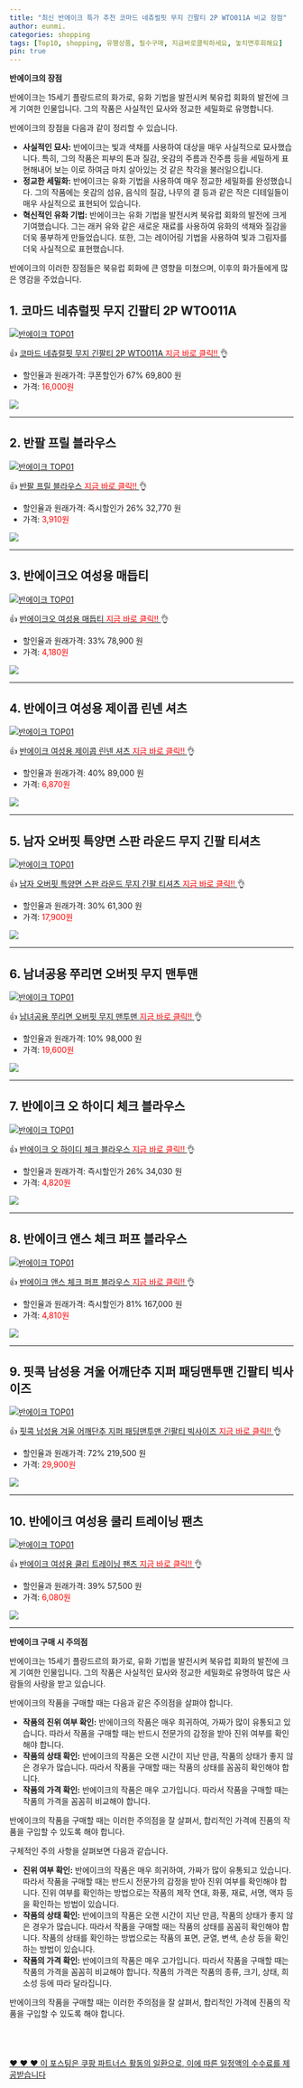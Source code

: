 ```yaml
---
title: "최신 반에이크 특가 추천 코마드 네츄럴핏 무지 긴팔티 2P WTO011A 비교 장점"
author: eunmi.
categories: shopping
tags: [Top10, shopping, 유행상품, 필수구매, 지금바로클릭하세요, 놓치면후회해요]
pin: true
---
```

**반에이크의 장점**

반에이크는 15세기 플랑드르의 화가로, 유화 기법을 발전시켜 북유럽 회화의 발전에 크게 기여한 인물입니다. 그의 작품은 사실적인 묘사와 정교한 세밀화로 유명합니다.

반에이크의 장점을 다음과 같이 정리할 수 있습니다.

* **사실적인 묘사:** 반에이크는 빛과 색채를 사용하여 대상을 매우 사실적으로 묘사했습니다. 특히, 그의 작품은 피부의 톤과 질감, 옷감의 주름과 잔주름 등을 세밀하게 표현해내어 보는 이로 하여금 마치 살아있는 것 같은 착각을 불러일으킵니다.
* **정교한 세밀화:** 반에이크는 유화 기법을 사용하여 매우 정교한 세밀화를 완성했습니다. 그의 작품에는 옷감의 섬유, 음식의 질감, 나무의 결 등과 같은 작은 디테일들이 매우 사실적으로 표현되어 있습니다.
* **혁신적인 유화 기법:** 반에이크는 유화 기법을 발전시켜 북유럽 회화의 발전에 크게 기여했습니다. 그는 래커 유와 같은 새로운 재료를 사용하여 유화의 색채와 질감을 더욱 풍부하게 만들었습니다. 또한, 그는 레이어링 기법을 사용하여 빛과 그림자를 더욱 사실적으로 표현했습니다.

반에이크의 이러한 장점들은 북유럽 회화에 큰 영향을 미쳤으며, 이후의 화가들에게 많은 영감을 주었습니다.

   

## 1. 코마드 네츄럴핏 무지 긴팔티 2P WTO011A

[![반에이크 TOP01](https://thumbnail10.coupangcdn.com/thumbnails/remote/230x230ex/image/vendor_inventory/849e/519fac5c6b255d10705076eaeb3f75f2eb4a13bdbbab831dc01b0d368d57.jpg)](https://link.coupang.com/re/AFFSDP?lptag=AF3617701&subid=GithubCoopas&pageKey=7196807927&traceid=V0-153&itemId=18181873090&vendorItemId=85330873332)


👍 [코마드 네츄럴핏 무지 긴팔티 2P WTO011A <font color=red> 지금 바로 클릭!! </font> ](https://link.coupang.com/re/AFFSDP?lptag=AF3617701&subid=GithubCoopas&pageKey=7196807927&traceid=V0-153&itemId=18181873090&vendorItemId=85330873332) 👌 


- 할인율과 원래가격: 쿠폰할인가 67%  69,800   원
- 가격: <span style='color:red'>16,000원</span>

[![](/discount_price.png)](https://link.coupang.com/re/AFFSDP?lptag=AF3617701&subid=GithubCoopas&pageKey=7196807927&traceid=V0-153&itemId=18181873090&vendorItemId=85330873332)

---


   

## 2. 반팔 프릴 블라우스

[![반에이크 TOP01](https://thumbnail8.coupangcdn.com/thumbnails/remote/230x230ex/image/retail/images/2020/04/16/12/8/cfc5a313-d7bc-4c3f-87a3-4acf315b6fab.jpg)](https://link.coupang.com/re/AFFSDP?lptag=AF3617701&subid=GithubCoopas&pageKey=1487547606&traceid=V0-153&itemId=2554093858&vendorItemId=75031522455)


👍 [반팔 프릴 블라우스 <font color=red> 지금 바로 클릭!! </font> ](https://link.coupang.com/re/AFFSDP?lptag=AF3617701&subid=GithubCoopas&pageKey=1487547606&traceid=V0-153&itemId=2554093858&vendorItemId=75031522455) 👌 


- 할인율과 원래가격: 즉시할인가 26%  32,770   원
- 가격: <span style='color:red'>3,910원</span>

[![](/discount_price.png)](https://link.coupang.com/re/AFFSDP?lptag=AF3617701&subid=GithubCoopas&pageKey=1487547606&traceid=V0-153&itemId=2554093858&vendorItemId=75031522455)

---


   

## 3. 반에이크오 여성용 매듭티

[![반에이크 TOP01](https://thumbnail7.coupangcdn.com/thumbnails/remote/230x230ex/image/retail/images/2019/06/10/14/2/2bbffd83-599c-499b-99dd-0042b45448d1.jpg)](https://link.coupang.com/re/AFFSDP?lptag=AF3617701&subid=GithubCoopas&pageKey=237223016&traceid=V0-153&itemId=751831933&vendorItemId=74038760498)


👍 [반에이크오 여성용 매듭티 <font color=red> 지금 바로 클릭!! </font> ](https://link.coupang.com/re/AFFSDP?lptag=AF3617701&subid=GithubCoopas&pageKey=237223016&traceid=V0-153&itemId=751831933&vendorItemId=74038760498) 👌 


- 할인율과 원래가격: 33%  78,900   원
- 가격: <span style='color:red'>4,180원</span>

[![](/discount_price.png)](https://link.coupang.com/re/AFFSDP?lptag=AF3617701&subid=GithubCoopas&pageKey=237223016&traceid=V0-153&itemId=751831933&vendorItemId=74038760498)

---


   

## 4. 반에이크 여성용 제이콥 린넨 셔츠

[![반에이크 TOP01](https://thumbnail6.coupangcdn.com/thumbnails/remote/230x230ex/image/rs_quotation_api/6ahphxxk/5184c11eb7944a6c97e414dfcdf28d7b.jpg)](https://link.coupang.com/re/AFFSDP?lptag=AF3617701&subid=GithubCoopas&pageKey=5197144237&traceid=V0-153&itemId=7234103110&vendorItemId=74525574227)


👍 [반에이크 여성용 제이콥 린넨 셔츠 <font color=red> 지금 바로 클릭!! </font> ](https://link.coupang.com/re/AFFSDP?lptag=AF3617701&subid=GithubCoopas&pageKey=5197144237&traceid=V0-153&itemId=7234103110&vendorItemId=74525574227) 👌 


- 할인율과 원래가격: 40%  89,000   원
- 가격: <span style='color:red'>6,870원</span>

[![](/discount_price.png)](https://link.coupang.com/re/AFFSDP?lptag=AF3617701&subid=GithubCoopas&pageKey=5197144237&traceid=V0-153&itemId=7234103110&vendorItemId=74525574227)

---


   

## 5. 남자 오버핏 특양면 스판 라운드 무지 긴팔 티셔츠

[![반에이크 TOP01](https://thumbnail9.coupangcdn.com/thumbnails/remote/230x230ex/image/vendor_inventory/db9d/da1ae1694d0e75897087de50d72906d4c6ee3d40d139ee504911f107da05.jpg)](https://link.coupang.com/re/AFFSDP?lptag=AF3617701&subid=GithubCoopas&pageKey=2150636854&traceid=V0-153&itemId=3652314325&vendorItemId=86482931326)


👍 [남자 오버핏 특양면 스판 라운드 무지 긴팔 티셔츠 <font color=red> 지금 바로 클릭!! </font> ](https://link.coupang.com/re/AFFSDP?lptag=AF3617701&subid=GithubCoopas&pageKey=2150636854&traceid=V0-153&itemId=3652314325&vendorItemId=86482931326) 👌 


- 할인율과 원래가격: 30%  61,300   원
- 가격: <span style='color:red'>17,900원</span>

[![](/discount_price.png)](https://link.coupang.com/re/AFFSDP?lptag=AF3617701&subid=GithubCoopas&pageKey=2150636854&traceid=V0-153&itemId=3652314325&vendorItemId=86482931326)

---


   

## 6. 남녀공용 쭈리면 오버핏 무지 맨투맨

[![반에이크 TOP01](https://thumbnail6.coupangcdn.com/thumbnails/remote/230x230ex/image/vendor_inventory/9951/6c85fc18abbdec9399bcd79b04b65184e119c5b6928634884a394c55dcc6.jpg)](https://link.coupang.com/re/AFFSDP?lptag=AF3617701&subid=GithubCoopas&pageKey=6300302207&traceid=V0-153&itemId=13023173636&vendorItemId=82913443923)


👍 [남녀공용 쭈리면 오버핏 무지 맨투맨 <font color=red> 지금 바로 클릭!! </font> ](https://link.coupang.com/re/AFFSDP?lptag=AF3617701&subid=GithubCoopas&pageKey=6300302207&traceid=V0-153&itemId=13023173636&vendorItemId=82913443923) 👌 


- 할인율과 원래가격: 10%  98,000   원
- 가격: <span style='color:red'>19,600원</span>

[![](/discount_price.png)](https://link.coupang.com/re/AFFSDP?lptag=AF3617701&subid=GithubCoopas&pageKey=6300302207&traceid=V0-153&itemId=13023173636&vendorItemId=82913443923)

---


   

## 7. 반에이크 오 하이디 체크 블라우스

[![반에이크 TOP01](https://thumbnail7.coupangcdn.com/thumbnails/remote/230x230ex/image/retail/images/2020/05/19/10/5/df79a3b9-5122-4e68-843e-3a823f8d9958.jpg)](https://link.coupang.com/re/AFFSDP?lptag=AF3617701&subid=GithubCoopas&pageKey=1608854231&traceid=V0-153&itemId=2747785294&vendorItemId=75031633926)


👍 [반에이크 오 하이디 체크 블라우스 <font color=red> 지금 바로 클릭!! </font> ](https://link.coupang.com/re/AFFSDP?lptag=AF3617701&subid=GithubCoopas&pageKey=1608854231&traceid=V0-153&itemId=2747785294&vendorItemId=75031633926) 👌 


- 할인율과 원래가격: 즉시할인가 26%  34,030   원
- 가격: <span style='color:red'>4,820원</span>

[![](/discount_price.png)](https://link.coupang.com/re/AFFSDP?lptag=AF3617701&subid=GithubCoopas&pageKey=1608854231&traceid=V0-153&itemId=2747785294&vendorItemId=75031633926)

---


   

## 8. 반에이크 앤스 체크 퍼프 블라우스

[![반에이크 TOP01](https://thumbnail7.coupangcdn.com/thumbnails/remote/230x230ex/image/rs_quotation_api/suuconmy/c2734ce26b5647f2aed6475477f3b391.jpg)](https://link.coupang.com/re/AFFSDP?lptag=AF3617701&subid=GithubCoopas&pageKey=5449552052&traceid=V0-153&itemId=8311889170&vendorItemId=75599771179)


👍 [반에이크 앤스 체크 퍼프 블라우스 <font color=red> 지금 바로 클릭!! </font> ](https://link.coupang.com/re/AFFSDP?lptag=AF3617701&subid=GithubCoopas&pageKey=5449552052&traceid=V0-153&itemId=8311889170&vendorItemId=75599771179) 👌 


- 할인율과 원래가격: 즉시할인가 81%  167,000   원
- 가격: <span style='color:red'>4,810원</span>

[![](/discount_price.png)](https://link.coupang.com/re/AFFSDP?lptag=AF3617701&subid=GithubCoopas&pageKey=5449552052&traceid=V0-153&itemId=8311889170&vendorItemId=75599771179)

---


   

## 9. 핏콕 남성용 겨울 어깨단추 지퍼 패딩맨투맨 긴팔티 빅사이즈

[![반에이크 TOP01](https://thumbnail8.coupangcdn.com/thumbnails/remote/230x230ex/image/vendor_inventory/b4fc/5a0e612f7ec3be61461dba42104ce1af055a5c8b9587f77fb40be5438c06.jpg)](https://link.coupang.com/re/AFFSDP?lptag=AF3617701&subid=GithubCoopas&pageKey=7604219468&traceid=V0-153&itemId=20123540190&vendorItemId=87217905491)


👍 [핏콕 남성용 겨울 어깨단추 지퍼 패딩맨투맨 긴팔티 빅사이즈 <font color=red> 지금 바로 클릭!! </font> ](https://link.coupang.com/re/AFFSDP?lptag=AF3617701&subid=GithubCoopas&pageKey=7604219468&traceid=V0-153&itemId=20123540190&vendorItemId=87217905491) 👌 


- 할인율과 원래가격: 72%  219,500   원
- 가격: <span style='color:red'>29,900원</span>

[![](/discount_price.png)](https://link.coupang.com/re/AFFSDP?lptag=AF3617701&subid=GithubCoopas&pageKey=7604219468&traceid=V0-153&itemId=20123540190&vendorItemId=87217905491)

---


   

## 10. 반에이크 여성용 쿨리 트레이닝 팬츠

[![반에이크 TOP01](https://thumbnail9.coupangcdn.com/thumbnails/remote/230x230ex/image/rs_quotation_api/gxqxw4oz/d314d88bbc274204adf85f44c041ea41.jpg)](https://link.coupang.com/re/AFFSDP?lptag=AF3617701&subid=GithubCoopas&pageKey=4880833715&traceid=V0-153&itemId=6354294727&vendorItemId=73649577193)


👍 [반에이크 여성용 쿨리 트레이닝 팬츠 <font color=red> 지금 바로 클릭!! </font> ](https://link.coupang.com/re/AFFSDP?lptag=AF3617701&subid=GithubCoopas&pageKey=4880833715&traceid=V0-153&itemId=6354294727&vendorItemId=73649577193) 👌 


- 할인율과 원래가격: 39%  57,500   원
- 가격: <span style='color:red'>6,080원</span>

[![](/discount_price.png)](https://link.coupang.com/re/AFFSDP?lptag=AF3617701&subid=GithubCoopas&pageKey=4880833715&traceid=V0-153&itemId=6354294727&vendorItemId=73649577193)

---
**반에이크 구매 시 주의점**

반에이크는 15세기 플랑드르의 화가로, 유화 기법을 발전시켜 북유럽 회화의 발전에 크게 기여한 인물입니다. 그의 작품은 사실적인 묘사와 정교한 세밀화로 유명하여 많은 사람들의 사랑을 받고 있습니다.

반에이크의 작품을 구매할 때는 다음과 같은 주의점을 살펴야 합니다.

* **작품의 진위 여부 확인:** 반에이크의 작품은 매우 희귀하여, 가짜가 많이 유통되고 있습니다. 따라서 작품을 구매할 때는 반드시 전문가의 감정을 받아 진위 여부를 확인해야 합니다.
* **작품의 상태 확인:** 반에이크의 작품은 오랜 시간이 지난 만큼, 작품의 상태가 좋지 않은 경우가 많습니다. 따라서 작품을 구매할 때는 작품의 상태를 꼼꼼히 확인해야 합니다.
* **작품의 가격 확인:** 반에이크의 작품은 매우 고가입니다. 따라서 작품을 구매할 때는 작품의 가격을 꼼꼼히 비교해야 합니다.

반에이크의 작품을 구매할 때는 이러한 주의점을 잘 살펴서, 합리적인 가격에 진품의 작품을 구입할 수 있도록 해야 합니다.

구체적인 주의 사항을 살펴보면 다음과 같습니다.

* **진위 여부 확인:** 반에이크의 작품은 매우 희귀하여, 가짜가 많이 유통되고 있습니다. 따라서 작품을 구매할 때는 반드시 전문가의 감정을 받아 진위 여부를 확인해야 합니다. 진위 여부를 확인하는 방법으로는 작품의 제작 연대, 화풍, 재료, 서명, 액자 등을 확인하는 방법이 있습니다.
* **작품의 상태 확인:** 반에이크의 작품은 오랜 시간이 지난 만큼, 작품의 상태가 좋지 않은 경우가 많습니다. 따라서 작품을 구매할 때는 작품의 상태를 꼼꼼히 확인해야 합니다. 작품의 상태를 확인하는 방법으로는 작품의 표면, 균열, 변색, 손상 등을 확인하는 방법이 있습니다.
* **작품의 가격 확인:** 반에이크의 작품은 매우 고가입니다. 따라서 작품을 구매할 때는 작품의 가격을 꼼꼼히 비교해야 합니다. 작품의 가격은 작품의 종류, 크기, 상태, 희소성 등에 따라 달라집니다.

반에이크의 작품을 구매할 때는 이러한 주의점을 잘 살펴서, 합리적인 가격에 진품의 작품을 구입할 수 있도록 해야 합니다.<br><br><br><br><br> [ ❤ ❤ ❤ 이 포스팅은 쿠팡 파트너스 활동의 일환으로, 이에 따른 일정액의 수수료를 제공받습니다](https://link.coupang.com/a/bcEFyh)